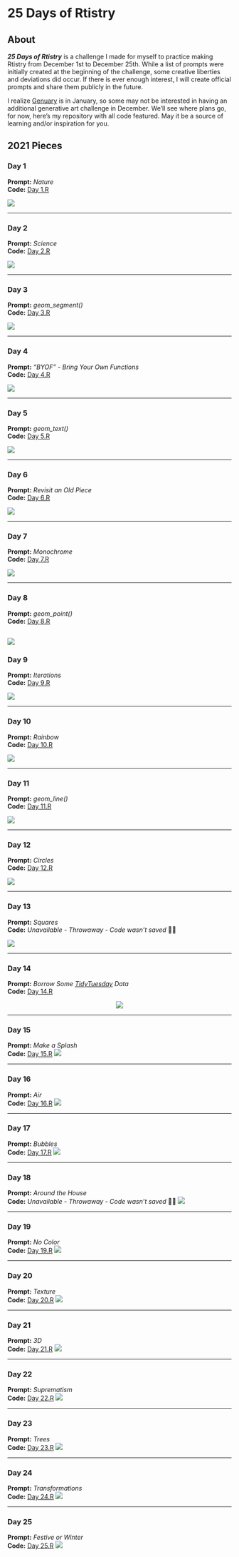 25 Days of Rtistry
================

## About

***25 Days of Rtistry*** is a challenge I made for myself to practice
making Rtistry from December 1st to December 25th. While a list of
prompts were initially created at the beginning of the challenge, some
creative liberties and deviations did occur. If there is ever enough
interest, I will create official prompts and share them publicly in the
future.

I realize [Genuary](https://genuary.art) is in January, so some may not
be interested in having an additional generative art challenge in
December. We’ll see where plans go, for now, here’s my repository with
all code featured. May it be a source of learning and/or inspiration for
you.

## 2021 Pieces

### Day 1

**Prompt:** *Nature* <br> **Code:** [Day
1.R](Submissions/2021-12-01/Day%201.R)

[![](Submissions/2021-12-01/Mountains.PNG)](Submissions/2021-12-01/Day%201.R)

------------------------------------------------------------------------

### Day 2

**Prompt:** *Science* <br> **Code:** [Day
2.R](Submissions/2021-12-02/Day%202.R)

[![](Submissions/2021-12-02/Mito.PNG)](Submissions/2021-12-02/Day%202.R)

------------------------------------------------------------------------

### Day 3

**Prompt:** *geom\_segment()* <br> **Code:** [Day
3.R](Submissions/2021-12-03/Day%203.R)

[![](Submissions/2021-12-03/Buildings.PNG)](Submissions/2021-12-03/Day%203.R)

------------------------------------------------------------------------

### Day 4

**Prompt:** *“BYOF” - Bring Your Own Functions* <br> **Code:** [Day
4.R](Submissions/2021-12-04/Day%204.R)

[![](Submissions/2021-12-04/Crossover.PNG)](Submissions/2021-12-04/Day%204.R)

------------------------------------------------------------------------

### Day 5

**Prompt:** *geom\_text()* <br> **Code:** [Day
5.R](Submissions/2021-12-05/Day%205.R)

[![](Submissions/2021-12-05/Pipe%20Dreams.PNG)](Submissions/2021-12-05/Day%205.R)

------------------------------------------------------------------------

### Day 6

**Prompt:** *Revisit an Old Piece* <br> **Code:** [Day
6.R](Submissions/2021-12-06/Day%206.R)

[![](Submissions/2021-12-06/Polar%20City.PNG)](Submissions/2021-12-06/Day%206.R)

------------------------------------------------------------------------

### Day 7

**Prompt:** *Monochrome* <br> **Code:** [Day
7.R](Submissions/2021-12-07/Day%207.R)

[![](Submissions/2021-12-07/Mono%20Grid.jfif)](Submissions/2021-12-07/Day%207.R)

------------------------------------------------------------------------

### Day 8

**Prompt:** *geom\_point()* <br> **Code:** [Day
8.R](Submissions/2021-12-08/Day%208.R)

## [![](Submissions/2021-12-08/Sunset%20Bubbles.jfif)](Submissions/2021-12-08/Day%208.R)

### Day 9

**Prompt:** *Iterations* <br> **Code:** [Day
9.R](Submissions/2021-12-09/Day%209.R)

[![](Submissions/2021-12-09/iter.png)](Submissions/2021-12-09/Day%209.R)

------------------------------------------------------------------------

### Day 10

**Prompt:** *Rainbow* <br> **Code:** [Day
10.R](Submissions/2021-12-10/Day%2010.R)

[![](Submissions/2021-12-10/Rainbow.png)](Submissions/2021-12-10/Day%2010.R)

------------------------------------------------------------------------

### Day 11

**Prompt:** *geom\_line()* <br> **Code:** [Day
11.R](Submissions/2021-12-11/Day%2011.R)

[![](Submissions/2021-12-11/Colorwheel.png)](Submissions/2021-12-11/Day%2011.R)

------------------------------------------------------------------------

### Day 12

**Prompt:** *Circles* <br> **Code:** [Day
12.R](Submissions/2021-12-12/Day%2012.R)

[![](Submissions/2021-12-12/Fuzzy%20Circles.png)](Submissions/2021-12-12/Day%2012.R)

------------------------------------------------------------------------

### Day 13

**Prompt:** *Squares* <br> **Code:** *Unavailable - Throwaway - Code
wasn’t saved* 🤦🏾

[![](Submissions/2021-12-13/square.png)](Submissions/2021-12-13/square.png)

------------------------------------------------------------------------

### Day 14

**Prompt:** *Borrow Some
[TidyTuesday](https://github.com/rfordatascience/tidytuesday) Data* <br>
**Code:** [Day 14.R](Submissions/2021-12-14/Day%2014.R)

<center>

[![](Submissions/2021-12-14/Spice%20Pops.png)](Submissions/2021-12-14/Spice%20Pops.png)

</center>

------------------------------------------------------------------------

### Day 15

**Prompt:** *Make a Splash* <br> **Code:** [Day
15.R](Submissions/2021-12-15/Day%2015.R)
[![](Submissions/2021-12-15/iter%20color.png)](Submissions/2021-12-15/iter%20color.png)

------------------------------------------------------------------------

### Day 16

**Prompt:** *Air* <br> **Code:** [Day
16.R](Submissions/2021-12-16/Day%2016.R)
[![](Submissions/2021-12-16/Air.png)](Submissions/2021-12-16/Air.png)

------------------------------------------------------------------------

### Day 17

**Prompt:** *Bubbles* <br> **Code:** [Day
17.R](Submissions/2021-12-17/Day%2017.R)
[![](Submissions/2021-12-17/bubbles.png)](Submissions/2021-12-17/bubbles.png)

------------------------------------------------------------------------

### Day 18

**Prompt:** *Around the House* <br> **Code:** *Unavailable - Throwaway -
Code wasn’t saved* 🤦🏾
[![](Submissions/2021-12-18/tile%20bubbles.png)](Submissions/2021-12-18/tile%20bubbles.png)

------------------------------------------------------------------------

### Day 19

**Prompt:** *No Color* <br> **Code:** [Day
19.R](Submissions/2021-12-19/Day%2019.R)
[![](Submissions/2021-12-19/desert.png)](Submissions/2021-12-19/desert.png)

------------------------------------------------------------------------

### Day 20

**Prompt:** *Texture* <br> **Code:** [Day
20.R](Submissions/2021-12-20/Day%2020.R)
[![](Submissions/2021-12-20/planet.png)](Submissions/2021-12-20/planet.png)

------------------------------------------------------------------------

### Day 21

**Prompt:** *3D* <br> **Code:** [Day
21.R](Submissions/2021-12-21/Day%2021.R)
[![](Submissions/2021-12-21/3d.png)](Submissions/2021-12-21/3d.png)

------------------------------------------------------------------------

### Day 22

**Prompt:** *Suprematism* <br> **Code:** [Day
22.R](Submissions/2021-12-22/Day%2022.R)
[![](Submissions/2021-12-22/spiral.png)](Submissions/2021-12-22/spiral.png)

------------------------------------------------------------------------

### Day 23

**Prompt:** *Trees* <br> **Code:** [Day
23.R](Submissions/2021-12-23/Day%2023.R)
[![](Submissions/2021-12-23/christmas%20tree.png)](Submissions/2021-12-23/christmas%20tree.png)

------------------------------------------------------------------------

### Day 24

**Prompt:** *Transformations* <br> **Code:** [Day
24.R](Submissions/2021-12-24/Day%2024.R)
[![](Submissions/2021-12-24/dots%20polar.png)](Submissions/2021-12-24/dots%20polar.png)

------------------------------------------------------------------------

### Day 25

**Prompt:** *Festive or Winter* <br> **Code:** [Day
25.R](Submissions/2021-12-25/Day%2025.R)
[![](Submissions/2021-12-25/grinch.png)](Submissions/2021-12-25/grinch.png)
